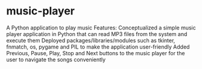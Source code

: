 # music-player
A Python application to play music
Features:
Conceptualized a simple music player application in Python that can read MP3 files from the system and execute them
Deployed packages/libraries/modules such as tkinter, fnmatch, os, pygame and PIL to make the application user-friendly
Added Previous, Pause, Play, Stop and Next buttons to the music player for the user to navigate the songs conveniently
